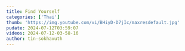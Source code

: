 ```yaml
---
title: Find Yourself
categories: ['Thai']
thumb: 'https://img.youtube.com/vi/BHiyD-D7jIc/maxresdefault.jpg'
pudate: 2024-07-12T03:59:07
videos: 2024-07-12-03-58-16
author: tin-sokhavuth
---
```

